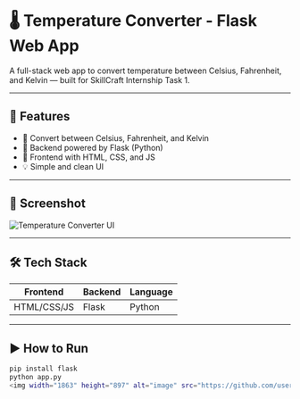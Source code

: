 # 🌡️ Temperature Converter - Flask Web App

A full-stack web app to convert temperature between Celsius, Fahrenheit, and Kelvin — built for SkillCraft Internship Task 1.

---

## 🚀 Features
- 🔁 Convert between Celsius, Fahrenheit, and Kelvin
- 🧠 Backend powered by Flask (Python)
- 🎨 Frontend with HTML, CSS, and JS
- 💡 Simple and clean UI

---

## 📸 Screenshot

![Temperature Converter UI](images/converter_ui.png)

---

## 🛠️ Tech Stack

| Frontend | Backend | Language |
|----------|---------|----------|
| HTML/CSS/JS | Flask | Python |

---

## ▶️ How to Run

```bash
pip install flask
python app.py
<img width="1863" height="897" alt="image" src="https://github.com/user-attachments/assets/07b7f8b5-53c0-4102-a472-ba29c238713c" />
